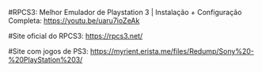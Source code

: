 #RPCS3: Melhor Emulador de Playstation 3 | Instalação + Configuração Completa:
https://youtu.be/uaru7ioZeAk

#Site oficial do RPCS3:
https://rpcs3.net/

#Site com jogos de PS3:
https://myrient.erista.me/files/Redump/Sony%20-%20PlayStation%203/
